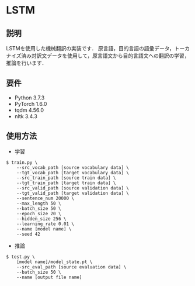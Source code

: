 # LSTM

## 説明

LSTMを使用した機械翻訳の実装です．
原言語，目的言語の語彙データ，トーカナイズ済み対訳文データを使用して，原言語文から目的言語文への翻訳の学習，推論を行います．

## 要件

- Python 3.7.3
- PyTorch 1.6.0
- tqdm 4.56.0
- nltk 3.4.3

## 使用方法

- 学習

```
$ train.py \
    --src_vocab_path [source vocabulary data] \
    --tgt_vocab_path [target vocabulary data] \
    --src_train_path [source train data] \
    --tgt_train_path [target train data] \
    --src_valid_path [source validation data] \
    --tgt_valid_path [target validation data] \
    --sentence_num 20000 \
    --max_length 50 \
    --batch_size 50 \
    --epoch_size 20 \
    --hidden_size 256 \
    --learning_rate 0.01 \
    --name [model name] \
    --seed 42
```

- 推論

```
$ test.py \
    [model name]/model_state.pt \
    --src_eval_path [source evaluation data] \
    --batch_size 50 \
    --name [output file name]
```
